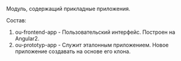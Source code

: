 Модуль, содержащий прикладные приложения.

Состав:
1) ou-frontend-app - Пользовательский интерфейс. Построен на Angular2.
2) ou-prototyp-app - Служит эталонным приложением. Новое приложение создавать на основе его клона.